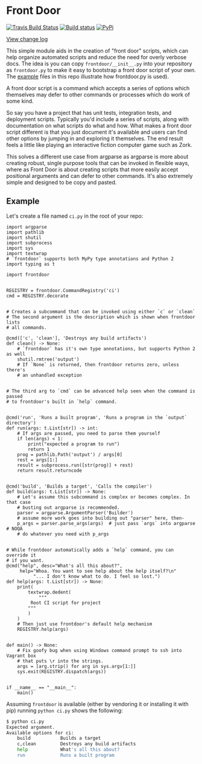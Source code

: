 # Front Door

[![Travis Build Status](https://travis-ci.org/TimSimpson/frontdoor.svg?branch=master)](https://travis-ci.org/TimSimpson/frontdoor)
[![Build status](https://ci.appveyor.com/api/projects/status/vqcmfp6sflj902o7/branch/master?svg=true)](https://ci.appveyor.com/project/TimSimpson/frontdoor/branch/master)
[![PyPi](https://img.shields.io/pypi/v/frontdoor)](https://pypi.org/project/frontdoor)

[View change log](changelog.md)

This simple module aids in the creation of "front door" scripts, which
can help organize automated scripts and reduce the need for overly
verbose docs. The idea is you can copy `frontdoor/__init__.py` into your
repository as `frontdoor.py` to make it easy to bootstrap a front door script
of your own. The [example](example.py) files in this repo illustrate how
frontdoor.py is used).

A front door script is a command which accepts a series of options which
themselves may defer to other commands or processes which do work of
some kind.

So say you have a project that has unit tests, integration tests, and
deployment scripts. Typically you'd include a series of scripts, along
with documentation on what scripts do what and how. What makes a front
door script different is that you just document it's available and users
can find other options by jumping in and exploring it themselves. The
end result feels a little like playing an interactive fiction computer
game such as Zork.

This solves a different use case from argparse as argparse is more about
creating robust, single purpose tools that can be invoked in flexible
ways, where as Front Door is about creating scripts that more easily
accept positional arguments and can defer to other commands. It's also
extremely simple and designed to be copy and pasted.

## Example

Let's create a file named `ci.py` in the root of your repo:

```py3
import argparse
import pathlib
import shutil
import subprocess
import sys
import textwrap
# `frontdoor` supports both MyPy type annotations and Python 2
import typing as t

import frontdoor


REGISTRY = frontdoor.CommandRegistry('ci')
cmd = REGISTRY.decorate


# Creates a subcommand that can be invoked using either `c` or `clean`
# The second argument is the description which is shown when frontdoor lists
# all commands.

@cmd(['c', 'clean'], 'Destroys any build artifacts')
def clean() -> None:
    # `frontdoor` has it's own type annotations, but supports Python 2 as well
    shutil.rmtree('output')
    # If `None` is returned, then frontdoor returns zero, unless there's
    # an unhandled exception


# The third arg to `cmd` can be advanced help seen when the command is passed
# to frontdoor's built in `help` command.


@cmd('run', 'Runs a built program', 'Runs a program in the `output` directory')
def run(args: t.List[str]) -> int:
    # If args are passed, you need to parse them yourself
    if len(args) < 1:
        print("expected a program to run")
        return 1
    prog = pathlib.Path('output') / args[0]
    rest = args[1:]
    result = subprocess.run([str(prog)] + rest)
    return result.returncode


@cmd('build', 'Builds a target', 'Calls the compiler')
def build(args: t.List[str]) -> None:
    # Let's assume this subcommand is complex or becomes complex. In that case
    # busting out argparse is recommended.
    parser = argparse.ArgumentParser('Builder')
    # assume more work goes into building out "parser" here, then-
    p_args = parser.parse_args(args)  # just pass `args` into argparse  # NOQA
    # do whatever you need with p_args


# While frontdoor automatically adds a `help` command, you can override it
# if you want.
@cmd("help", desc="What's all this about?",
     help="Whoa. You want to see help about the help itself?\n"
          "... I don't know what to do. I feel so lost.")
def help(args: t.List[str]) -> None:
    print(
        textwrap.dedent(
            """
         Root CI script for project
        """
        )
    )
    # Then just use frontdoor's default help mechanism
    REGISTRY.help(args)


def main() -> None:
    # Fix goofy bug when using Windows command prompt to ssh into Vagrant box
    # that puts \r into the strings.
    args = [arg.strip() for arg in sys.argv[1:]]
    sys.exit(REGISTRY.dispatch(args))


if __name__ == "__main__":
    main()
```

Assuming `frontdoor` is available (either by vendoring it or installing it with pip) running `python ci.py` shows the following:

```bash
$ python ci.py
Expected argument.
Available options for ci:
    build           Builds a target
    c,clean         Destroys any build artifacts
    help            What's all this about?
    run             Runs a built program

```
